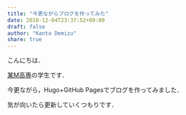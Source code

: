 ```yaml
---
title: "今更ながらブログを作ってみた"
date: 2018-12-04T23:37:52+09:00
draft: false
author: "Kanta Demizu"
share: true
---
```


こんにちは．

[某M高専](http://www.maizuru-ct.ac.jp/)の学生です．

今更ながら，Hugo+GitHub Pagesでブログを作ってみました．

気が向いたら更新していくつもりです．